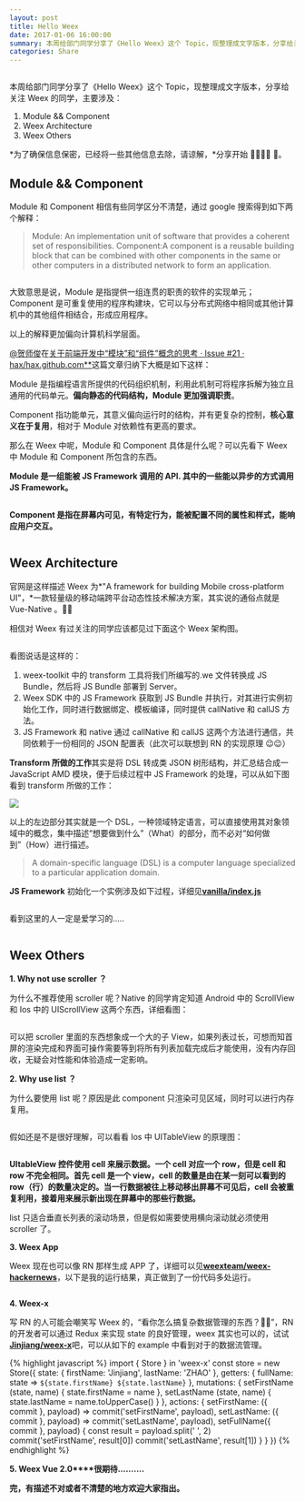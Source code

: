 ```yaml
---
layout: post
title: Hello Weex
date: 2017-01-06 16:00:00
summary: 本周给部门同学分享了《Hello Weex》这个 Topic，现整理成文字版本，分享给关注 Weex 的同学，主要涉及 Module && Component、Weex Architecture、 Weex Others ...
categories: Share
---
```


<img data-src="http://img.alicdn.com/tfs/TB1qlHxPXXXXXaFaXXXXXXXXXXX-2880-1800.jpg" class="lazyload" />

本周给部门同学分享了《Hello Weex》这个 Topic，现整理成文字版本，分享给关注 Weex 的同学，主要涉及：

1. Module && Component
2. Weex Architecture
3. Weex Others

*为了确保信息保密，已经将一些其他信息去除，请谅解，*分享开始 👨‍👨‍👧‍👧 🤣。

## **Module && Component**

Module 和 Component 相信有些同学区分不清楚，通过 google 搜索得到如下两个解释：

> Module: An implementation unit of software that provides a coherent set of responsibilities.
> Component:A component is a reusable building block that can be combined with other components in the same or other computers in a distributed network to form an application.

<img data-src="http://img.alicdn.com/tfs/TB1T6zwPXXXXXa2aXXXXXXXXXXX-440-317.png" class="lazyload" />

大致意思是说，Module 是指提供一组连贯的职责的软件的实现单元；Component 是可重复使用的程序构建块，它可以与分布式网络中相同或其他计算机中的其他组件相结合，形成应用程序。

以上的解释更加偏向计算机科学层面。

[@贺师俊](https://www.zhihu.com/people/3ec3b166992a5a90a1083945d2490d38)在[关于前端开发中“模块”和“组件”概念的思考 · Issue #21 · hax/hax.github.com\*\*](https://github.com/hax/hax.github.com/issues/21)这篇文章归纳下大概是如下这样：

Module 是指编程语言所提供的代码组织机制，利用此机制可将程序拆解为独立且通用的代码单元。**偏向静态的代码结构，Module 更加强调职责**。

Component 指功能单元，其意义偏向运行时的结构，并有更复杂的控制，**核心意义在于复用**，相对于 Module 对依赖性有更高的要求。

那么在 Weex 中呢，Module 和 Component 具体是什么呢？可以先看下 Weex 中 Module 和 Component 所包含的东西。

**Module 是一组能被 JS Framework 调用的 API. 其中的一些能以异步的方式调用 JS Framework。**

<img data-src="//img.alicdn.com/tfs/TB10Qn_PXXXXXXFXXXXXXXXXXXX-1172-458.png" class="lazyload" />

**Component 是指在屏幕内可见，有特定行为，能被配置不同的属性和样式，能响应用户交互。**

<img data-src="//img.alicdn.com/tfs/TB1NvfQPXXXXXcLXFXXXXXXXXXX-1322-766.png" class="lazyload" />

## **Weex Architecture**

官网是这样描述 Weex 为*"A framework for building Mobile cross-platform UI"，*一款轻量级的移动端跨平台动态性技术解决方案，其实说的通俗点就是 Vue-Native 。🤔🤒

相信对 Weex 有过关注的同学应该都见过下面这个 Weex 架构图。

<img data-src="//img.alicdn.com/tfs/TB1EITwPXXXXXaCaXXXXXXXXXXX-852-566.png" class="lazyload" />

看图说话是这样的：

1. weex-toolkit 中的 transform 工具将我们所编写的.we 文件转换成 JS Bundle，然后将 JS Bundle 部署到 Server。
2. Weex SDK 中的 JS Framework 获取到 JS Bundle 并执行，对其进行实例初始化工作，同时进行数据绑定、模板编译，同时提供 callNative 和 callJS 方法。
3. JS Framework 和 native 通过 callNative 和 callJS 这两个方法进行通信，共同依赖于一份相同的 JSON 配置表（此次可以联想到 RN 的实现原理 😉😉）

**Transform 所做的工作**其实是将 DSL 转成类 JSON 树形结构，并汇总结合成一 JavaScript AMD 模块，便于后续过程中 JS Framework 的处理，可以从如下图看到 transform 所做的工作：

<img data-src="//img.alicdn.com/tfs/TB1_hLfPXXXXXbgaVXXXXXXXXXX-2880-1800.jpg" src="{{site.defaultImage}}" class="lazyload img-zoom" />

以上的左边部分其实就是一个 DSL，一种领域特定语言，可以直接使用其对象领域中的概念，集中描述“想要做到什么”（What）的部分，而不必对“如何做到”（How）进行描述。

> A domain-specific language (DSL) is a computer language specialized to a particular application domain.

**JS Framework** 初始化一个实例涉及如下过程，详细见[**vanilla/index.js**](https://link.zhihu.com/?target=https%3A//github.com/alibaba/weex/blob/master/html5/vanilla/index.js)

<img data-src="//img.alicdn.com/tfs/TB1CjTtPXXXXXa0apXXXXXXXXXX-1268-630.png" class="lazyload" />

看到这里的人一定是爱学习的.....

<img data-src="//img.alicdn.com/tfs/TB1Hc6BPXXXXXa1aXXXXXXXXXXX-400-361.png" class="lazyload" />

## **Weex Others**

**1. Why not use scroller ？**

为什么不推荐使用 scroller 呢？Native 的同学肯定知道 Android 中的 ScrollView 和 Ios 中的 UIScrollView 这两个东西，详细看图：

<img data-src="//img.alicdn.com/tfs/TB1dgbFPXXXXXbDXVXXXXXXXXXX-1344-516.png" class="lazyload" />

可以把 scroller 里面的东西想象成一个大的子 View，如果列表过长，可想而知首屏的渲染完成和界面可操作需要等到将所有列表加载完成后才能使用，没有内存回收，无疑会对性能和体验造成一定影响。

**2. Why use list ？**

为什么要使用 list 呢？原因是此 component 只渲染可见区域，同时可以进行内存复用。

<img data-src="//img.alicdn.com/tfs/TB1ObPUPXXXXXasXFXXXXXXXXXX-1168-824.png" class="lazyload" />

假如还是不是很好理解，可以看看 Ios 中 UITableView 的原理图：

<img data-src="//img.alicdn.com/tfs/TB1eSL4PXXXXXaPXXXXXXXXXXXX-1914-1485.jpg" class="lazyload" />

**UItableView 控件使用 cell 来展示数据。一个 cell 对应一个 row，但是 cell 和 row 不完全相同。首先 cell 是一个 view，cell 的数量是由在某一刻可以看到的 row（行）的数量决定的。当一行数据被往上移动移出屏幕不可见后，cell 会被重复利用，接着用来展示新出现在屏幕中的那些行数据。**

list 只适合垂直长列表的滚动场景，但是假如需要使用横向滚动就必须使用 scroller 了。

**3. Weex App**

Weex 现在也可以像 RN 那样生成 APP 了，详细可以见[**weexteam/weex-hackernews**](https:/github.com/weexteam/weex-hackernews)，以下是我的运行结果，真正做到了一份代码多处运行。

<img data-src="//img.alicdn.com/tfs/TB1cpfCPXXXXXbWaXXXXXXXXXXX-2822-1708.jpg" class="lazyload" />

**4. Weex-x**

写 RN 的人可能会嘲笑写 Weex 的，“看你怎么搞复杂数据管理的东西？👹👹”，RN 的开发者可以通过 Redux 来实现 state 的良好管理，weex 其实也可以的，试试[**Jinjiang/weex-x**](https://link.zhihu.com/?target=https%3A//github.com/Jinjiang/weex-x)吧，可以从如下的 example 中看到对于的数据流管理。

{% highlight javascript %}
import { Store } in 'weex-x'
const store = new Store({
  state: { firstName: 'Jinjiang', lastName: 'ZHAO' },
  getters: { fullName: state => `${state.firstName} ${state.lastName}` },
  mutations: {
    setFirstName (state, name) {
      state.firstName = name
    },
    setLastName (state, name) {
      state.lastName = name.toUpperCase()
    }
  },
  actions: {
    setFirstName: ({ commit }, payload) => commit('setFirstName', payload),
    setLastName: ({ commit }, payload) => commit('setLastName', payload),
    setFullName({ commit }, payload) {
      const result = payload.split(' ', 2)
      commit('setFirstName', result[0])
      commit('setLastName', result[1])
    }
  }
})
{% endhighlight %}

**5. Weex Vue 2.0****很期待..........**

**完，有描述不对或者不清楚的地方欢迎大家指出。**
